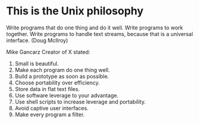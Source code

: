 # This is the Unix philosophy

Write programs that do one thing and do it well. Write programs to work together. Write programs to handle text streams, because that is a universal interface. (Doug McIlroy)

Mike Gancarz Creator of X stated:

1.  Small is beautiful.
2.  Make each program do one thing well.
3.  Build a prototype as soon as possible.
4.  Choose portability over efficiency.
5.  Store data in flat text files.
6.  Use software leverage to your advantage.
7.  Use shell scripts to increase leverage and portability.
8.  Avoid captive user interfaces.
9.  Make every program a filter.

